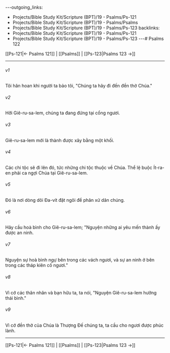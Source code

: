 ---outgoing_links:
  - Projects/Bible Study Kit/Scripture (BPT)/19 - Psalms/Ps-121
  - Projects/Bible Study Kit/Scripture (BPT)/19 - Psalms/Psalms
  - Projects/Bible Study Kit/Scripture (BPT)/19 - Psalms/Ps-123
backlinks:
  - Projects/Bible Study Kit/Scripture (BPT)/19 - Psalms/Ps-121
  - Projects/Bible Study Kit/Scripture (BPT)/19 - Psalms/Ps-123
---# Psalms 122

[[Ps-121|← Psalms 121]] | [[Psalms]] | [[Ps-123|Psalms 123 →]]
***



###### v1 
Tôi hân hoan khi người ta bảo tôi, "Chúng ta hãy đi đến đền thờ Chúa." 

###### v2 
Hỡi Giê-ru-sa-lem, chúng ta đang đứng tại cổng ngươi. 

###### v3 
Giê-ru-sa-lem mới là thành được xây bằng một khối. 

###### v4 
Các chi tộc sẽ đi lên đó, tức những chi tộc thuộc về Chúa. Thể lệ buộc Ít-ra-en phải ca ngợi Chúa tại Giê-ru-sa-lem. 

###### v5 
Đó là nơi dòng dõi Đa-vít đặt ngôi để phân xử dân chúng. 

###### v6 
Hãy cầu hoà bình cho Giê-ru-sa-lem; "Nguyện những ai yêu mến thành ấy được an ninh. 

###### v7 
Nguyện sự hoà bình ngự bên trong các vách ngươi, và sự an ninh ở bên trong các tháp kiên cố ngươi." 

###### v8 
Vì cớ các thân nhân và bạn hữu ta, ta nói, "Nguyện Giê-ru-sa-lem hưởng thái bình." 

###### v9 
Vì cớ đền thờ của Chúa là Thượng Đế chúng ta, ta cầu cho ngươi được phúc lành.

***
[[Ps-121|← Psalms 121]] | [[Psalms]] | [[Ps-123|Psalms 123 →]]
